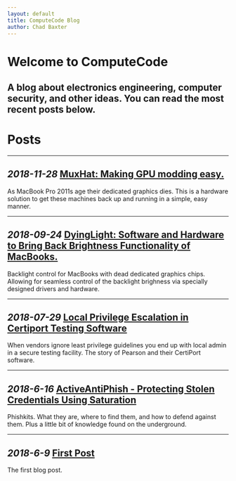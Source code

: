 ```yaml
---
layout: default
title: ComputeCode Blog
author: Chad Baxter
---
```


Welcome to ComputeCode
===

A blog about electronics engineering, computer security, and other ideas. You can read the most recent posts below.
---

Posts
===

<hr>

<strong> _2018-11-28_ [MuxHat: Making GPU modding easy.](MuxHat.html)</strong>
---

As MacBook Pro 2011s age their dedicated graphics dies. This is a hardware solution to get these machines back up and running in a simple, easy manner.

<hr>

<strong> _2018-09-24_ [DyingLight: Software and Hardware to Bring Back Brightness Functionality of MacBooks.](DyingLight.html)</strong>
---

Backlight control for MacBooks with dead dedicated graphics chips. Allowing for seamless control of the backlight brighness via specially designed drivers and hardware.

<hr>

<strong> _2018-07-29_ [Local Privilege Escalation in Certiport Testing Software](2018-07-29_1.html)</strong>
---

When vendors ignore least privilege guidelines you end up with local admin in a secure testing facility. The story of Pearson and their CertiPort software.

<hr>

<strong>_2018-6-16_ [ActiveAntiPhish - Protecting Stolen Credentials Using Saturation](2018-06-16_1.html)</strong>
---

Phishkits. What they are, where to find them, and how to defend against them. Plus a little bit of knowledge found on the underground.

<hr>

<strong>_2018-6-9_ [First Post](2018-06-09_1.html)</strong>
---

The first blog post.
